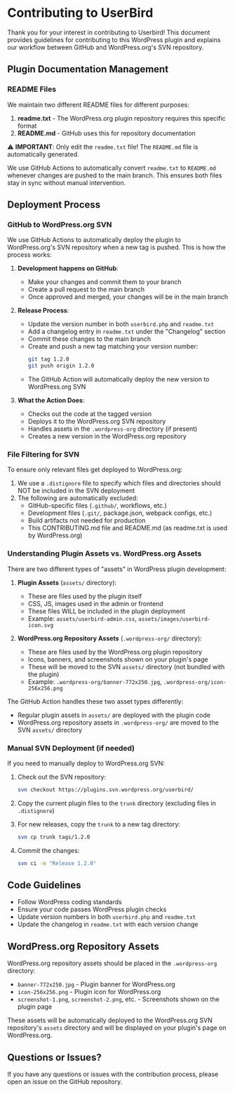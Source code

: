 # Contributing to UserBird

Thank you for your interest in contributing to Userbird! This document provides guidelines for contributing to this WordPress plugin and explains our workflow between GitHub and WordPress.org's SVN repository.

## Plugin Documentation Management

### README Files

We maintain two different README files for different purposes:

1. **readme.txt** - The WordPress.org plugin repository requires this specific format
2. **README.md** - GitHub uses this for repository documentation

⚠️ **IMPORTANT**: Only edit the `readme.txt` file! The `README.md` file is automatically generated.

We use GitHub Actions to automatically convert `readme.txt` to `README.md` whenever changes are pushed to the main branch. This ensures both files stay in sync without manual intervention.

## Deployment Process

### GitHub to WordPress.org SVN

We use GitHub Actions to automatically deploy the plugin to WordPress.org's SVN repository when a new tag is pushed. This is how the process works:

1. **Development happens on GitHub**:
   - Make your changes and commit them to your branch
   - Create a pull request to the main branch
   - Once approved and merged, your changes will be in the main branch

2. **Release Process**:
   - Update the version number in both `userbird.php` and `readme.txt`
   - Add a changelog entry in `readme.txt` under the "Changelog" section
   - Commit these changes to the main branch
   - Create and push a new tag matching your version number:
     ```bash
     git tag 1.2.0
     git push origin 1.2.0
     ```
   - The GitHub Action will automatically deploy the new version to WordPress.org SVN

3. **What the Action Does**:
   - Checks out the code at the tagged version
   - Deploys it to the WordPress.org SVN repository
   - Handles assets in the `.wordpress-org` directory (if present)
   - Creates a new version in the WordPress.org repository

### File Filtering for SVN

To ensure only relevant files get deployed to WordPress.org:

1. We use a `.distignore` file to specify which files and directories should NOT be included in the SVN deployment
2. The following are automatically excluded:
   - GitHub-specific files (`.github/`, workflows, etc.)
   - Development files (`.git/`, package.json, webpack configs, etc.)
   - Build artifacts not needed for production
   - This CONTRIBUTING.md file and README.md (as readme.txt is used by WordPress.org)

### Understanding Plugin Assets vs. WordPress.org Assets

There are two different types of "assets" in WordPress plugin development:

1. **Plugin Assets** (`assets/` directory):
   - These are files used by the plugin itself
   - CSS, JS, images used in the admin or frontend
   - These files WILL be included in the plugin deployment
   - Example: `assets/userbird-admin.css`, `assets/images/userbird-icon.svg`

2. **WordPress.org Repository Assets** (`.wordpress-org/` directory):
   - These are files used by the WordPress.org plugin repository
   - Icons, banners, and screenshots shown on your plugin's page
   - These will be moved to the SVN `assets/` directory (not bundled with the plugin)
   - Example: `.wordpress-org/banner-772x250.jpg`, `.wordpress-org/icon-256x256.png`

The GitHub Action handles these two asset types differently:
- Regular plugin assets in `assets/` are deployed with the plugin code
- WordPress.org repository assets in `.wordpress-org/` are moved to the SVN `assets/` directory

### Manual SVN Deployment (if needed)

If you need to manually deploy to WordPress.org SVN:

1. Check out the SVN repository:
   ```bash
   svn checkout https://plugins.svn.wordpress.org/userbird/
   ```

2. Copy the current plugin files to the `trunk` directory (excluding files in `.distignore`)

3. For new releases, copy the `trunk` to a new tag directory:
   ```bash
   svn cp trunk tags/1.2.0
   ```

4. Commit the changes:
   ```bash
   svn ci -m "Release 1.2.0"
   ```

## Code Guidelines

- Follow WordPress coding standards
- Ensure your code passes WordPress plugin checks
- Update version numbers in both `userbird.php` and `readme.txt`
- Update the changelog in `readme.txt` with each version change

## WordPress.org Repository Assets

WordPress.org repository assets should be placed in the `.wordpress-org` directory:

- `banner-772x250.jpg` - Plugin banner for WordPress.org
- `icon-256x256.png` - Plugin icon for WordPress.org
- `screenshot-1.png`, `screenshot-2.png`, etc. - Screenshots shown on the plugin page

These assets will be automatically deployed to the WordPress.org SVN repository's `assets` directory and will be displayed on your plugin's page on WordPress.org.

## Questions or Issues?

If you have any questions or issues with the contribution process, please open an issue on the GitHub repository.